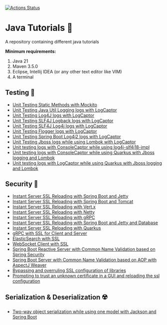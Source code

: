 [![Actions Status](https://github.com/Hakky54/java-tutorials/workflows/Build/badge.svg)](https://github.com/Hakky54/java-tutorials/actions)

# Java Tutorials 📝
A repository containing different java tutorials

**Minimum requirements:**
1. Java 21
2. Maven 3.5.0
3. Eclipse, Intellij IDEA (or any other text editor like VIM)
4. A terminal

## Testing 🎯
- [Unit Testing Static Methods with Mockito](mock-statics-with-mockito)
- [Unit Testing Java Util Logging logs with LogCaptor](log-captor-examples/log-captor-with-java-util-logging)
- [Unit Testing Log4J logs with LogCaptor](log-captor-examples/log-captor-with-log4j-core)
- [Unit Testing SLF4J Logback logs with LogCaptor](log-captor-examples/log-captor-with-slf4j-logback-classic)
- [Unit Testing SLF4J Log4j logs with LogCaptor](log-captor-examples/log-captor-with-slf4j-log4j)
- [Unit Testing Flogger logs with LogCaptor](log-captor-examples/log-captor-with-flogger)
- [Unit Testing Spring Boot Log4j2 logs with LogCaptor](log-captor-examples/log-captor-with-spring-boot-starter-log4j2)
- [Unit Testing Jboss logs while using Lombok with LogCaptor](log-captor-examples/log-captor-with-jboss-and-lombok)
- [Unit testing logs with ConsoleCaptor while using log4j-slf4j18-impl](console-captor-examples/console-captor-with-log4j-slf4j18)
- [Unit testing logs with ConsoleCaptor while using Quarkus with Jboss logging and Lombok](console-captor-examples/console-captor-with-quarkus-jboss-lombok)
- [Unit testing logs with LogCaptor while using Quarkus with Jboss logging and Lombok](log-captor-examples/log-captor-with-quarkus-jboss-lombok)

## Security 🔐
- [Instant Server SSL Reloading with Spring Boot and Jetty](instant-server-ssl-reloading)
- [Instant Server SSL Reloading with Spring Boot and Tomcat](instant-ssl-reloading-with-spring-tomcat)
- [Instant Server SSL Reloading with Vert.x](instant-server-ssl-reloading-with-vertx/vertx-server)
- [Instant Server SSL Reloading with Netty](instant-server-ssl-reloading-with-netty/netty-server)
- [Instant Server SSL Reloading with gRPC](grpc-client-server-with-ssl/instant-server-ssl-reloading-with-grpc)
- [Instant Server SSL Reloading with Spring Boot and Jetty and Database](instant-ssl-reloading-with-spring-jetty-database)
- [Instant Server SSL Reloading with Quarkus](instant-server-ssl-reloading-with-quarkus)
- [gRPC with SSL for Client and Server](grpc-client-server-with-ssl)
- [ElasticSearch with SSL](elasticsearch-with-ssl)
- [WebSocket Client with SSL](websocket-client-with-ssl)  
- [Spring Boot Reactive Server with Common Name Validation based on Spring Security](spring-security-cn-validation-for-reactive-server)
- [Spring Boot Server with Common Name Validation based on AOP with AspectJ Weaver](spring-cn-validation-with-aop)
- [Bypassing and overruling SSL configuration of libraries](bypassing-overruling-ssl-configuration)
- [Prompting to trust an unknown certificate in a GUI and reloading the ssl configuration](trust-me)

## Serialization & Deserialization ☢️
- [Two-way object serialization while using one model with Jackson and Spring Boot](two-way-object-serialization)
